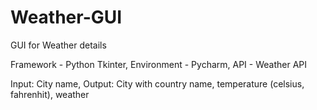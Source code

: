 # Weather-GUI
GUI for Weather details

Framework - Python Tkinter,
Environment - Pycharm,
API - Weather API

Input: City name,
Output: City with country name, temperature (celsius, fahrenhit), weather

